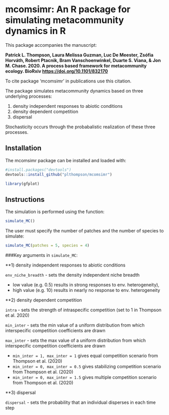 # mcomsimr: An R package for simulating metacommunity dynamics in R

This package accompanies the manuscript: 

**Patrick L. Thompson, Laura Melissa Guzman, Luc De Meester, Zsófia Horváth, Robert Ptacnik, Bram Vanschoenwinkel, Duarte S. Viana, & Jon M. Chase. 2020. A process based framework for metacommunity ecology. BioRxiv https://doi.org/10.1101/832170** 

To cite package ‘mcomsimr’ in publications use this citation.

The package simulates metacommunity dynamics based on three underlying processes: 
1) density independent responses to abiotic conditions
2) density dependent competition
3) dispersal

Stochasticity occurs through the probabalistic realization of these three processes. 

## Installation

The mcomsimr package can be installed and loaded with:

```r
#install.packages("devtools")
devtools::install_github("plthompson/mcomsimr")
```

``` r
library(gfplot)
```
## Instructions
The simulation is performed using the function:
```r
simulate_MC()
```
The user must specify the number of patches and the number of species to simulate:
```r
simulate_MC(patches = 5, species = 4)
```

###Key arguments in ```simulate_MC```:

**1) density independent responses to abiotic conditions

```env_niche_breadth``` - sets the density independent niche breadth 
  - low value (e.g. 0.5) results in strong responses to env. heterogeneity), 
  - high value (e.g. 10) results in nearly no response to env. heterogeneity
 
 **2) density dependent competition
 
```intra``` - sets the strength of intraspecific competition (set to 1 in Thompson et al. 2020)

```min_inter``` - sets the min value of a uniform distribution from which interspecific competition coefficients are drawn

```max_inter``` - sets the max value of a uniform distribution from which interspecific competition coefficients are drawn
- ```min_inter = 1, max_inter = 1``` gives equal competition scenario from Thompson et al. (2020)
- ```min_inter = 0, max_inter = 0.5``` gives stabilizing competition scenario from Thompson et al. (2020)
- ```min_inter = 0, max_inter = 1.5``` gives multiple competition scenario from Thompson et al. (2020)

**3) dispersal

```dispersal``` - sets the probability that an individual disperses in each time step
